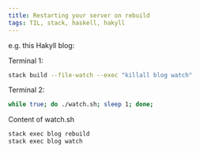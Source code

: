 ```yaml
---
title: Restarting your server on rebuild
tags: TIL, stack, haskell, hakyll
---
```


e.g. this Hakyll blog:

Terminal 1:
```bash
stack build --file-watch --exec "killall blog watch"
```


Terminal 2:
```bash
while true; do ./watch.sh; sleep 1; done;
```

Content of watch.sh
```bash
stack exec blog rebuild
stack exec blog watch
```
